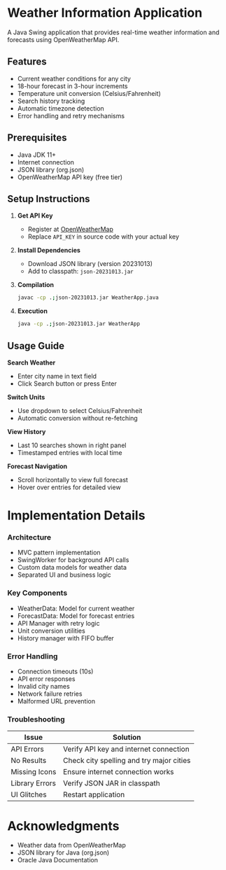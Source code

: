 # Weather Information Application


A Java Swing application that provides real-time weather information and forecasts using OpenWeatherMap API.

## Features
- Current weather conditions for any city
- 18-hour forecast in 3-hour increments
- Temperature unit conversion (Celsius/Fahrenheit)
- Search history tracking
- Automatic timezone detection
- Error handling and retry mechanisms

## Prerequisites
- Java JDK 11+
- Internet connection
- JSON library (org.json)
- OpenWeatherMap API key (free tier)

## Setup Instructions

1. **Get API Key**
    - Register at [OpenWeatherMap](https://openweathermap.org/api)
    - Replace `API_KEY` in source code with your actual key
        

2. **Install Dependencies**
    - Download JSON library (version 20231013)
    - Add to classpath: `json-20231013.jar`

3. **Compilation**
   ```bash
   javac -cp .;json-20231013.jar WeatherApp.java
   
4. **Execution**
    ```bash
   java -cp .;json-20231013.jar WeatherApp
   
## Usage Guide
**Search Weather**
* Enter city name in text field
* Click Search button or press Enter

**Switch Units**

* Use dropdown to select Celsius/Fahrenheit
* Automatic conversion without re-fetching

**View History**

* Last 10 searches shown in right panel
* Timestamped entries with local time

**Forecast Navigation**

* Scroll horizontally to view full forecast
* Hover over entries for detailed view

# Implementation Details

### Architecture
* MVC pattern implementation
* SwingWorker for background API calls
* Custom data models for weather data
* Separated UI and business logic

### Key Components

* WeatherData: Model for current weather
* ForecastData: Model for forecast entries
* API Manager with retry logic
* Unit conversion utilities
* History manager with FIFO buffer

### Error Handling

* Connection timeouts (10s)
* API error responses
* Invalid city names
* Network failure retries
* Malformed URL prevention

### Troubleshooting

| Issue            | Solution                                      |
|-------------------|----------------------------------------------|
| API Errors        | Verify API key and internet connection       |
| No Results        | Check city spelling and try major cities     |
| Missing Icons     | Ensure internet connection works             |
| Library Errors    | Verify JSON JAR in classpath                 |
| UI Glitches       | Restart application                          |


# Acknowledgments

* Weather data from OpenWeatherMap
* JSON library for Java (org.json)
* Oracle Java Documentation






